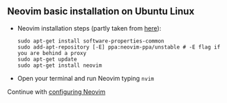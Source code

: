 ## Neovim basic installation on Ubuntu Linux
* Neovim installation steps (partly taken from [here](https://github.com/neovim/neovim/wiki/Installing-Neovim)):

    ```
    sudo apt-get install software-properties-common
    sudo add-apt-repository [-E] ppa:neovim-ppa/unstable # -E flag if you are behind a proxy
    sudo apt-get update
    sudo apt-get install neovim
    ```
* Open your terminal and run Neovim typing `nvim`

Continue with [configuring Neovim](./02_NvimBasicConf.md)
